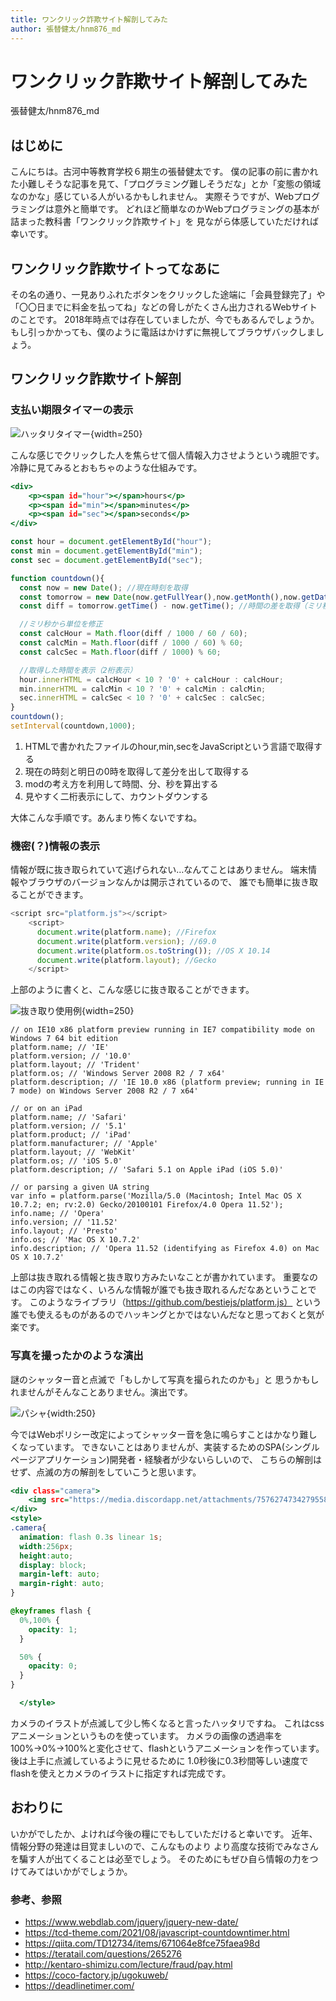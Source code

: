 ```yaml
---
title: ワンクリック詐欺サイト解剖してみた
author: 張替健太/hnm876_md
---
```


# **ワンクリック詐欺サイト解剖してみた**

<span class="author">張替健太/hnm876_md</span>

## はじめに

こんにちは。古河中等教育学校６期生の張替健太です。
僕の記事の前に書かれた小難しそうな記事を見て、「プログラミング難しそうだな」とか「変態の領域なのかな」感じている人がいるかもしれません。
実際そうですが、Webプログラミングは意外と簡単です。
どれほど簡単なのかWebプログラミングの基本が詰まった教科書「ワンクリック詐欺サイト」を
見ながら体感していただければ幸いです。

## ワンクリック詐欺サイトってなあに

その名の通り、一見ありふれたボタンをクリックした途端に「会員登録完了」や「〇〇日までに料金を払ってね」などの脅しがたくさん出力されるWebサイトのことです。
2018年時点では存在していましたが、今でもあるんでしょうか。
もし引っかかっても、僕のように電話はかけずに無視してブラウザバックしましょう。

## ワンクリック詐欺サイト解剖

### 支払い期限タイマーの表示

![ハッタリタイマー](./image1.png){width=250}

こんな感じでクリックした人を焦らせて個人情報入力させようという魂胆です。
冷静に見てみるとおもちゃのような仕組みです。


```html:index.html
<div>
    <p><span id="hour"></span>hours</p>
    <p><span id="min"></span>minutes</p>
    <p><span id="sec"></span>seconds</p>
</div>
```

```js:timer.js
const hour = document.getElementById("hour");
const min = document.getElementById("min");
const sec = document.getElementById("sec");

function countdown(){
  const now = new Date(); //現在時刻を取得
  const tomorrow = new Date(now.getFullYear(),now.getMonth(),now.getDate()+1); //明日の0:00を取得
  const diff = tomorrow.getTime() - now.getTime(); //時間の差を取得（ミリ秒）

  //ミリ秒から単位を修正
  const calcHour = Math.floor(diff / 1000 / 60 / 60);
  const calcMin = Math.floor(diff / 1000 / 60) % 60;
  const calcSec = Math.floor(diff / 1000) % 60;

  //取得した時間を表示（2桁表示）
  hour.innerHTML = calcHour < 10 ? '0' + calcHour : calcHour;
  min.innerHTML = calcMin < 10 ? '0' + calcMin : calcMin;
  sec.innerHTML = calcSec < 10 ? '0' + calcSec : calcSec;
}
countdown();
setInterval(countdown,1000);
```

1. HTMLで書かれたファイルのhour,min,secをJavaScriptという言語で取得する
2. 現在の時刻と明日の0時を取得して差分を出して取得する
3. modの考え方を利用して時間、分、秒を算出する
4. 見やすく二桁表示にして、カウントダウンする

大体こんな手順です。あんまり怖くないですね。

### 機密(？)情報の表示

情報が既に抜き取られていて逃げられない…なんてことはありません。
端末情報やブラウザのバージョンなんかは開示されているので、
誰でも簡単に抜き取ることができます。

```js:kowakunaiyo~.js
<script src="platform.js"></script>
    <script>
      document.write(platform.name); //Firefox
      document.write(platform.version); //69.0
      document.write(platform.os.toString()); //OS X 10.14
      document.write(platform.layout); //Gecko
    </script>
```
上部のように書くと、こんな感じに抜き取ることができます。

![抜き取り使用例](./image2.png){width=250}

```
// on IE10 x86 platform preview running in IE7 compatibility mode on Windows 7 64 bit edition
platform.name; // 'IE'
platform.version; // '10.0'
platform.layout; // 'Trident'
platform.os; // 'Windows Server 2008 R2 / 7 x64'
platform.description; // 'IE 10.0 x86 (platform preview; running in IE 7 mode) on Windows Server 2008 R2 / 7 x64'

// or on an iPad
platform.name; // 'Safari'
platform.version; // '5.1'
platform.product; // 'iPad'
platform.manufacturer; // 'Apple'
platform.layout; // 'WebKit'
platform.os; // 'iOS 5.0'
platform.description; // 'Safari 5.1 on Apple iPad (iOS 5.0)'

// or parsing a given UA string
var info = platform.parse('Mozilla/5.0 (Macintosh; Intel Mac OS X 10.7.2; en; rv:2.0) Gecko/20100101 Firefox/4.0 Opera 11.52');
info.name; // 'Opera'
info.version; // '11.52'
info.layout; // 'Presto'
info.os; // 'Mac OS X 10.7.2'
info.description; // 'Opera 11.52 (identifying as Firefox 4.0) on Mac OS X 10.7.2'
```
上部は抜き取れる情報と抜き取り方みたいなことが書かれています。
重要なのはこの内容ではなく、いろんな情報が誰でも抜き取れるんだなあということです。
このようなライブラリ（https://github.com/bestiejs/platform.js） という誰でも使えるものがあるのでハッキングとかではないんだなと思っておくと気が楽です。

### 写真を撮ったかのような演出

謎のシャッター音と点滅で「もしかして写真を撮られたのかも」と
思うかもしれませんがそんなことありません。演出です。

![パシャ](./image3.png){width:250}

今ではWebポリシー改定によってシャッター音を急に鳴らすことはかなり難しくなっています。
できないことはありませんが、実装するためのSPA(シングルページアプリケーション)開発者・経験者が少ないらしいので、
こちらの解剖はせず、点滅の方の解剖をしていこうと思います。

```html:camera.html
<div class="camera">
    <img src="https://media.discordapp.net/attachments/757627473427955867/972334826436829184/7.png">
</div>
<style>
.camera{
  animation: flash 0.3s linear 1s;
  width:256px;
  height:auto;
  display: block;
  margin-left: auto;
  margin-right: auto;
}

@keyframes flash {
  0%,100% {
    opacity: 1;
  }

  50% {
    opacity: 0;
  }
}

  </style>
```

カメラのイラストが点滅して少し怖くなると言ったハッタリですね。
これはcssアニメーションというものを使っています。
カメラの画像の透過率を100%→0%→100%と変化させて、flashというアニメーションを作っています。
後は上手に点滅しているように見せるために
1.0秒後に0.3秒間等しい速度でflashを使えとカメラのイラストに指定すれば完成です。

## おわりに

いかがでしたか、よければ今後の糧にでもしていただけると幸いです。
近年、情報分野の発達は目覚ましいので、こんなものより
より高度な技術でみなさんを騙す人が出てくることは必至でしょう。
そのためにもぜひ自ら情報の力をつけてみてはいかがでしょうか。

### 参考、参照

- https://www.webdlab.com/jquery/jquery-new-date/
- https://tcd-theme.com/2021/08/javascript-countdowntimer.html
- https://qiita.com/TD12734/items/671064e8fce75faea98d
- https://teratail.com/questions/265276
- http://kentaro-shimizu.com/lecture/fraud/pay.html
- https://coco-factory.jp/ugokuweb/
- https://deadlinetimer.com/
